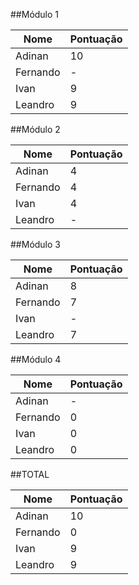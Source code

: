 ##Módulo 1

|Nome    |Pontuação|
|--------|---------|
|Adinan  |       10|
|Fernando|        -|
|Ivan    |        9|
|Leandro |        9|

##Módulo 2

|Nome    |Pontuação|
|--------|---------|
|Adinan  |        4|
|Fernando|        4|
|Ivan    |        4|
|Leandro |        -|

##Módulo 3

|Nome    |Pontuação|
|--------|---------|
|Adinan  |        8|
|Fernando|        7|
|Ivan    |        -|
|Leandro |        7|

##Módulo 4

|Nome    |Pontuação|
|--------|---------|
|Adinan  |        -|
|Fernando|        0|
|Ivan    |        0|
|Leandro |        0|

##TOTAL

|Nome    |Pontuação|
|--------|---------|
|Adinan  |       10|
|Fernando|        0|
|Ivan    |        9|
|Leandro |        9|
